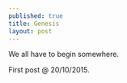 ```yaml
---
published: true
title: Genesis
layout: post
---
```

We all have to begin somewhere.

First post @ 20/10/2015.